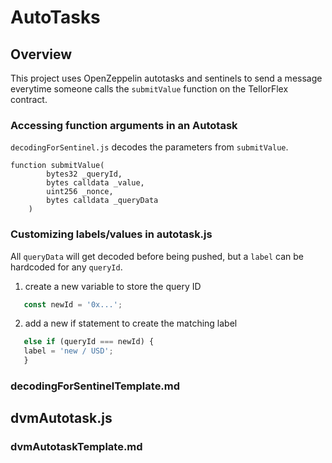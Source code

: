 # AutoTasks 

## Overview 
This project uses OpenZeppelin autotasks and sentinels to send a message everytime someone calls the ```submitValue``` function on the TellorFlex contract. 


### Accessing function arguments in an Autotask

```decodingForSentinel.js``` decodes the parameters from ```submitValue```. 
```    
function submitValue(
        bytes32 _queryId,
        bytes calldata _value,
        uint256 _nonce,
        bytes calldata _queryData
    )
```

### Customizing labels/values in autotask.js
All ```queryData``` will get decoded before being pushed, but a ```label``` can be hardcoded for any ```queryId```. 
  
  
  1. create a new variable to store the query ID 
  
  ```javascript 
     const newId = '0x...';
  ```
  
  2. add a new if statement to create the matching label 
  
  ```javascript
     else if (queryId === newId) {
     label = 'new / USD';
     }
  ```



### decodingForSentinelTemplate.md

## dvmAutotask.js

### dvmAutotaskTemplate.md



